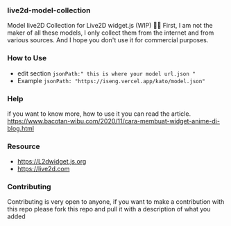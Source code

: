 ### live2d-model-collection
Model live2D Collection for Live2D widget.js (WIP)  💃👚
First, I am not the maker of all these models, I only collect them from the internet and from various sources. And I hope you don't use it for commercial purposes.
### How to Use
- edit section `jsonPath:" this is where your model url.json "`
- Example `jsonPath: "https://iseng.vercel.app/kato/model.json"`
### Help 
if you want to know more, how to use it you can read the article.
https://www.bacotan-wibu.com/2020/11/cara-membuat-widget-anime-di-blog.html
### Resource
- https://L2dwidget.js.org
- https://live2d.com
### Contributing
Contributing is very open to anyone, if you want to make a contribution with this repo please fork this repo and pull it with a description of what you added






